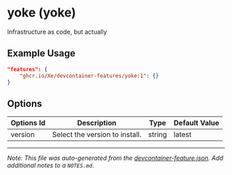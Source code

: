 
# yoke (yoke)

Infrastructure as code, but actually

## Example Usage

```json
"features": {
    "ghcr.io/Xe/devcontainer-features/yoke:1": {}
}
```

## Options

| Options Id | Description | Type | Default Value |
|-----|-----|-----|-----|
| version | Select the version to install. | string | latest |



---

_Note: This file was auto-generated from the [devcontainer-feature.json](https://github.com/Xe/devcontainer-features/blob/main/src/yoke/devcontainer-feature.json).  Add additional notes to a `NOTES.md`._
